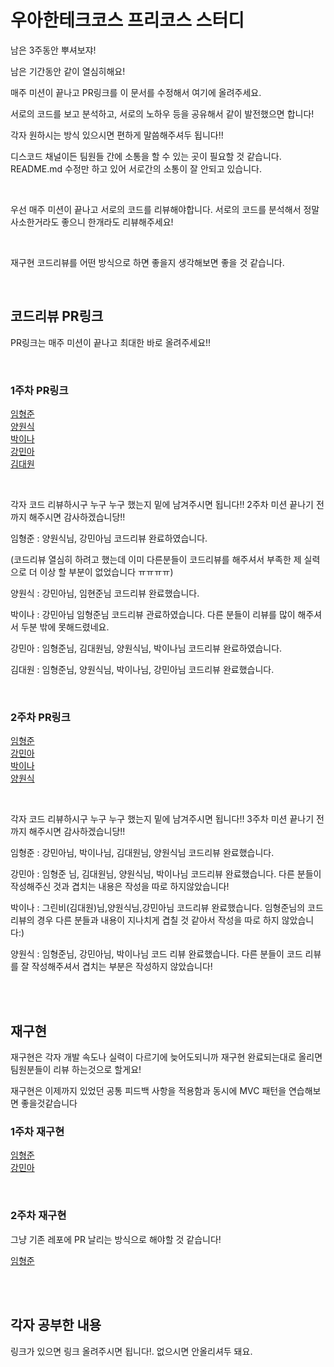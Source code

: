 # 우아한테크코스 프리코스 스터디
남은 3주동안 뿌셔보쟈!

<p>남은 기간동안 같이 열심히해요!</p>
<p>매주 미션이 끝나고 PR링크를 이 문서를 수정해서 여기에 올려주세요.</p>
<p>서로의 코드를 보고 분석하고, 서로의 노하우 등을 공유해서 같이 발전했으면 합니다!</p>
<p>각자 원하시는 방식 있으시면 편하게 말씀해주셔두 됩니다!!</p>

<p>
  디스코드 채널이든 팀원들 간에 소통을 할 수 있는 곳이 필요할 것 같습니다.
  README.md 수정만 하고 있어 서로간의 소통이 잘 안되고 있습니다.
</p>
<br>

우선 매주 미션이 끝나고 서로의 코드를 리뷰해야합니다.
서로의 코드를 분석해서 정말 사소한거라도 좋으니 한개라도 리뷰해주세요!


<br>

<p>재구현 코드리뷰를 어떤 방식으로 하면 좋을지 생각해보면 좋을 것 같습니다.</p>

<br>


## 코드리뷰 PR링크
PR링크는 매주 미션이 끝나고 최대한 바로 올려주세요!!

<br>

### 1주차 PR링크
[임형준](https://github.com/woowacourse-precourse/kotlin-baseball-6/pull/51)
<br>
[양원식](https://github.com/woowacourse-precourse/kotlin-baseball-6/pull/7)
<br>
[박이나](https://github.com/woowacourse-precourse/kotlin-baseball-6/pull/77)
<br>
[강민아](https://github.com/woowacourse-precourse/kotlin-baseball-6/pull/30)
<br>
[김대원](https://github.com/woowacourse-precourse/kotlin-baseball-6/pull/188)

<br>
<p>각자 코드 리뷰하시구 누구 누구 했는지 밑에 남겨주시면 됩니다!! 2주차 미션 끝나기 전까지 해주시면 감사하겠습니당!!</p>
<p>임형준 : 양원식님, 강민아님 코드리뷰 완료하였습니다.</p>
<p>(코드리뷰 열심히 하려고 했는데 이미 다른분들이 코드리뷰를 해주셔서 부족한 제 실력으로 더 이상 할 부분이 없었습니다 ㅠㅠㅠㅠ)</p>
<p>양원식 : 강민아님, 임현준님 코드리뷰 완료했습니다.</p>
<p>박이나 : 강민아님 임형준님 코드리뷰 관료하였습니다. 다른 분들이 리뷰를 많이 해주셔서 두분 밖에 못해드렸네요.
<p>강민아 : 임형준님, 김대원님, 양원식님, 박이나님 코드리뷰 완료하였습니다.</p>
<p>김대원 : 임형준님, 양원식님, 박이나님, 강민아님 코드리뷰 완료했습니다.</p>

<br>

### 2주차 PR링크
[임형준](https://github.com/woowacourse-precourse/kotlin-racingcar-6/pull/26)
<br>
[강민아](https://github.com/woowacourse-precourse/kotlin-racingcar-6/pull/21)
<br>
[박이나](https://github.com/woowacourse-precourse/kotlin-racingcar-6/pull/112)
<br>
[양원식](https://github.com/woowacourse-precourse/kotlin-racingcar-6/pull/10)

<br>
<p>각자 코드 리뷰하시구 누구 누구 했는지 밑에 남겨주시면 됩니다!! 3주차 미션 끝나기 전까지 해주시면 감사하겠습니당!!</p>
<p>임형준 : 강민아님, 박이나님, 김대원님, 양원식님 코드리뷰 완료했습니다.</p>
<p>강민아 : 임형준 님, 김대원님, 양원식님, 박이나님 코드리뷰 완료했습니다. 다른 분들이 작성해주신 것과 겹치는 내용은 작성을 따로 하지않았습니다! </p>
<p>박이나 : 그린비(김대원)님,양원식님,강민아님 코드리뷰 완료했습니다. 임형준님의 코드리뷰의 경우 다른 분들과 내용이 지나치게 겹칠 것 같아서 작성을 따로 하지 않았습니다:)</p>
<p>양원식 : 임형준님, 강민아님, 박이나님 코드 리뷰 완료했습니다. 다른 분들이 코드 리뷰를 잘 작성해주셔서 겹치는 부분은 작성하지 않았습니다! </p>

<br>
<br>

## 재구현
<p>재구현은 각자 개발 속도나 실력이 다르기에 늦어도되니까 재구현 완료되는대로 올리면 팀원분들이 리뷰 하는것으로 할게요!</p>
<p>재구현은 이제까지 있었던 공통 피드백 사항을 적용함과 동시에 MVC 패턴을 연습해보면 좋을것같습니다</p>

### 1주차 재구현

[임형준](https://github.com/woowacourse-precourse/kotlin-baseball-6/pull/247)
<br>
[강민아](https://github.com/woowacourse-precourse/kotlin-baseball-6/pull/248)

<br>

### 2주차 재구현
<p>그냥 기존 레포에 PR 날리는 방식으로 해야할 것 같습니다!</p>

[임형준](https://github.com/woowacourse-precourse/kotlin-racingcar-6/pull/234)


    
</p>

<br><br>
## 각자 공부한 내용
링크가 있으면 링크 올려주시면 됩니다!. 없으시면 안올리셔두 돼요.
